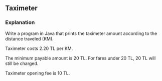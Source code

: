 ## Taximeter
### Explanation
Write a program in Java that prints the taximeter amount according to the distance traveled (KM).

Taximeter costs 2.20 TL per KM.

The minimum payable amount is 20 TL. For fares under 20 TL, 20 TL will still be charged.

Taximeter opening fee is 10 TL.
